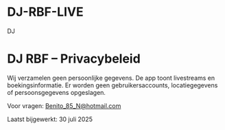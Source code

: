 # DJ-RBF-LIVE
DJ
<!DOCTYPE html>
<html>
<head>
  <meta charset="UTF-8">
  <title>Privacybeleid DJ RBF</title>
</head>
<body>
  <h1>DJ RBF – Privacybeleid</h1>
  <p>Wij verzamelen geen persoonlijke gegevens. De app toont livestreams en boekingsinformatie. Er worden geen gebruikersaccounts, locatiegegevens of persoonsgegevens opgeslagen.</p>
  <p>Voor vragen: <a href="mailto:Benito_85_N@hotmail.com">Benito_85_N@hotmail.com</a></p>
  <p>Laatst bijgewerkt: 30 juli 2025</p>
</body>
</html>
